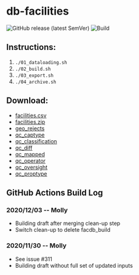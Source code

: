 # db-facilities 
![GitHub release (latest SemVer)](https://img.shields.io/github/v/release/NYCPlanning/db-facilities?label=version)
![Build](https://github.com/NYCPlanning/db-facilities/workflows/Build/badge.svg)

## Instructions:
1. `./01_dataloading.sh`
2. `./02_build.sh`
3. `./03_export.sh`
4. `./04_archive.sh`

## Download: 
+ [facilities.csv](https://edm-publishing.nyc3.digitaloceanspaces.com/db-facilities/latest/output/facilities.csv)
+ [facilities.zip](https://edm-publishing.nyc3.digitaloceanspaces.com/db-facilities/latest/output/facilities/facilities.zip)
+ [geo_rejects](https://edm-publishing.nyc3.digitaloceanspaces.com/db-facilities/latest/output/geo_rejects.csv)
+ [qc_captype](https://edm-publishing.nyc3.digitaloceanspaces.com/db-facilities/latest/output/qc_captype.csv)
+ [qc_classification](https://edm-publishing.nyc3.digitaloceanspaces.com/db-facilities/latest/output/qc_classification.csv)
+ [qc_diff](https://edm-publishing.nyc3.digitaloceanspaces.com/db-facilities/latest/output/qc_diff.csv)
+ [qc_mapped](https://edm-publishing.nyc3.digitaloceanspaces.com/db-facilities/latest/output/qc_mapped.csv)
+ [qc_operator](https://edm-publishing.nyc3.digitaloceanspaces.com/db-facilities/latest/output/qc_operator.csv)
+ [qc_oversight](https://edm-publishing.nyc3.digitaloceanspaces.com/db-facilities/latest/output/qc_oversight.csv)
+ [qc_proptype](https://edm-publishing.nyc3.digitaloceanspaces.com/db-facilities/latest/output/qc_proptype.csv)

## GitHub Actions Build Log
### 2020/12/03 -- Molly
+ Building draft after merging clean-up step
+ Switch clean-up to delete facdb_build

### 2020/11/30 -- Molly
+ See issue #311
+ Building draft without full set of updated inputs
